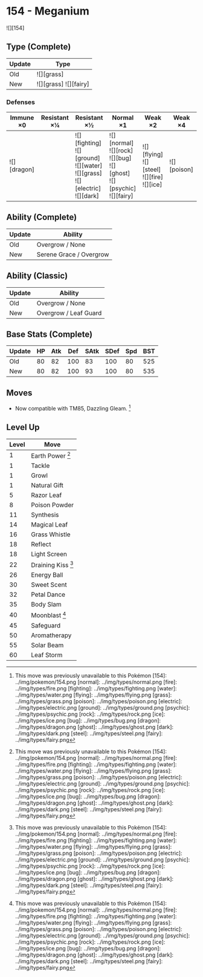 # 154 - Meganium
![][154]

## Type (Complete)

Update | Type                   | 
---    | ---                    | 
Old    | ![][grass]             | 
New    | ![][grass]  ![][fairy] | 

### Defenses

Immune ×0       | Resistant ×¼ | Resistant ×½                                                                                    | Normal ×1                                                                                 | Weak ×2                                                   | Weak ×4         | 
---             | ---          | ---                                                                                             | ---                                                                                       | ---                                                       | ---             | 
![][dragon]<br> |              | ![][fighting]<br> ![][ground]<br> ![][water]<br> ![][grass]<br> ![][electric]<br> ![][dark]<br> | ![][normal]<br> ![][rock]<br> ![][bug]<br> ![][ghost]<br> ![][psychic]<br> ![][fairy]<br> | ![][flying]<br> ![][steel]<br> ![][fire]<br> ![][ice]<br> | ![][poison]<br> | 

## Ability (Complete)

Update | Ability                 | 
---    | ---                     | 
Old    | Overgrow / None         | 
New    | Serene Grace / Overgrow | 

## Ability (Classic)

Update | Ability               | 
---    | ---                   | 
Old    | Overgrow / None       | 
New    | Overgrow / Leaf Guard | 

## Base Stats (Complete)

Update | HP  | Atk | Def | SAtk | SDef | Spd | BST | 
---    | --- | --- | --- | ---  | ---  | --- | --- | 
Old    | 80  | 82  | 100 | 83   | 100  | 80  | 525 | 
New    | 80  | 82  | 100 | 93   | 100  | 80  | 535 | 

## Moves

 - Now compatible with TM85, Dazzling Gleam. [^1]

## Level Up

Level | Move               | 
---   | ---                | 
1     | Earth Power [^1]   | 
1     | Tackle             | 
1     | Growl              | 
1     | Natural Gift       | 
5     | Razor Leaf         | 
8     | Poison Powder      | 
11    | Synthesis          | 
14    | Magical Leaf       | 
16    | Grass Whistle      | 
18    | Reflect            | 
18    | Light Screen       | 
22    | Draining Kiss [^1] | 
26    | Energy Ball        | 
30    | Sweet Scent        | 
32    | Petal Dance        | 
35    | Body Slam          | 
40    | Moonblast [^1]     | 
45    | Safeguard          | 
50    | Aromatherapy       | 
55    | Solar Beam         | 
60    | Leaf Storm         | 

[^1]: This move was previously unavailable to this Pokémon
[154]: ../img/pokemon/154.png
[normal]: ../img/types/normal.png
[fire]: ../img/types/fire.png
[fighting]: ../img/types/fighting.png
[water]: ../img/types/water.png
[flying]: ../img/types/flying.png
[grass]: ../img/types/grass.png
[poison]: ../img/types/poison.png
[electric]: ../img/types/electric.png
[ground]: ../img/types/ground.png
[psychic]: ../img/types/psychic.png
[rock]: ../img/types/rock.png
[ice]: ../img/types/ice.png
[bug]: ../img/types/bug.png
[dragon]: ../img/types/dragon.png
[ghost]: ../img/types/ghost.png
[dark]: ../img/types/dark.png
[steel]: ../img/types/steel.png
[fairy]: ../img/types/fairy.png
